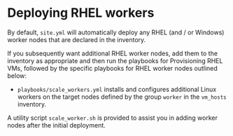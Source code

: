 # Deploying RHEL workers

By default, `site.yml` will automatically deploy any RHEL (and / or Windows) worker nodes that are declared in the inventory.

If you subsequently want additional RHEL worker nodes, add them to the inventory as appropriate and then run the playbooks for Provisioning RHEL VMs, followed by the specific playbooks for RHEL worker nodes outlined below:

-   `playbooks/scale_workers.yml` installs and configures additional Linux workers on the target nodes defined by the group `worker` in the `vm_hosts` inventory.

A utility script `scale_worker.sh` is provided to assist you in adding worker nodes after the initial deployment.